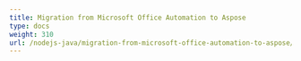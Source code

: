 ```yaml
---
title: Migration from Microsoft Office Automation to Aspose
type: docs
weight: 310
url: /nodejs-java/migration-from-microsoft-office-automation-to-aspose/
---
```

